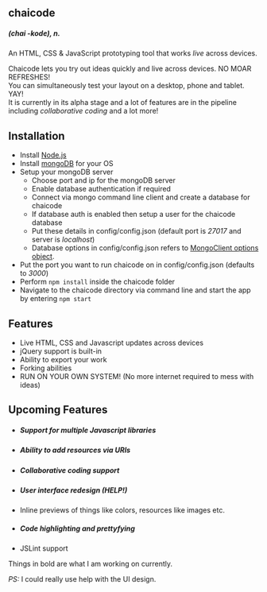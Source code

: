 chaicode
-------------
##### (chai -kode), *n.*  

An HTML, CSS & JavaScript prototyping tool that works *live* across devices.
   
Chaicode lets you try out ideas quickly and live across devices. NO MOAR REFRESHES!  
You can simultaneously test your layout on a desktop, phone and tablet. YAY!  
It is currently in its alpha stage and a lot of features are in the pipeline including *collaborative coding* and a lot more!

Installation
--------------
- Install [Node.js](http://nodejs.org/ "Node.js installation link")
- Install [mongoDB](http://www.mongodb.org/downloads "mongoDB installation link") for your OS
- Setup your mongoDB server
	- Choose port and ip for the mongoDB server
	- Enable database authentication if required
    - Connect via mongo command line client and create a database for chaicode
    - If database auth is enabled then setup a user for the chaicode database
    - Put these details in config/config.json (default port is *27017* and server is *localhost*)
    - Database options in config/config.json refers to [MongoClient options object](http://mongodb.github.io/node-mongodb-native/api-generated/mongoclient.html "MongoClient options object").
- Put the port you want to run chaicode on in config/config.json (defaults to *3000*)
- Perform ```npm install``` inside the chaicode folder
- Navigate to the chaicode directory via command line and start the app by entering ```npm start```

Features
--------------
- Live HTML, CSS and Javascript updates across devices
- jQuery support is built-in
- Ability to export your work
- Forking abilities
- RUN ON YOUR OWN SYSTEM! (No more internet required to mess with ideas)

Upcoming Features
--------------
- ##### Support for multiple Javascript libraries
- ##### Ability to add resources via URIs
- ##### Collaborative coding support
- ##### User interface redesign (HELP!)
- Inline previews of things like colors, resources like images etc.
- ##### Code highlighting and prettyfying
- JSLint support

Things in bold are what I am working on currently.   

*PS:* I could really use help with the UI design.